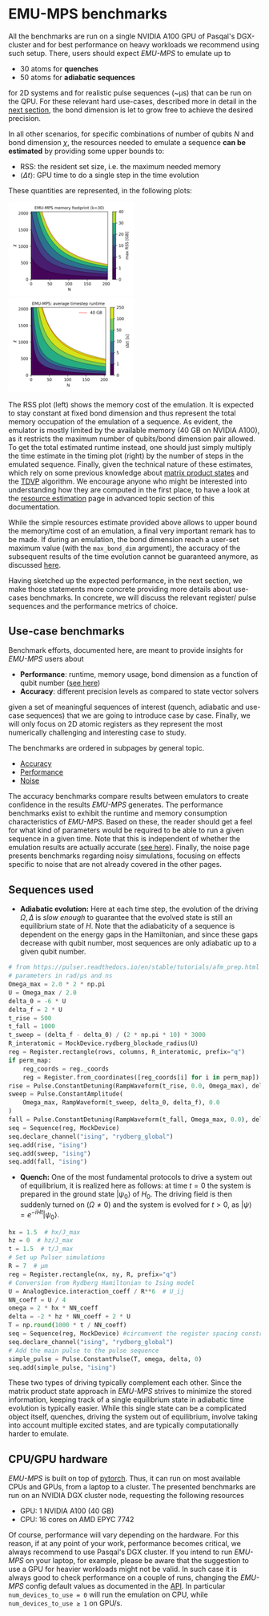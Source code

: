 # EMU-MPS benchmarks

All the benchmarks are run on a single NVIDIA A100 GPU of Pasqal's DGX-cluster and for best performance on heavy workloads we recommend using such setup.
There, users should expect _EMU-MPS_ to emulate up to

- 30 atoms for **quenches**
- 50 atoms for **adiabatic sequences**

for 2D systems and for realistic pulse sequences (~μs) that can be run on the QPU.
For these relevant hard use-cases, described more in detail in the [next section](#use-case-benchmarks), the bond dimension is let to grow free to achieve the desired precision.

In all other scenarios, for specific combinations of number of qubits $N$ and bond dimension $\chi$,
the resources needed to emulate a sequence **can be estimated** by providing some upper bounds to:

- RSS: the resident set size, i.e. the maximum needed memory
- $\langle\Delta t\rangle$: GPU time to do a single step in the time evolution

These quantities are represented, in the following plots:

<img src="../benchmarks/benchmark_plots/emumps_maxRSS_map.png"  width="49.7%">
<img src="../benchmarks/benchmark_plots/emumps_runtime_map.png"  width="49.7%">

The RSS plot (left) shows the memory cost of the emulation.
It is expected to stay constant at fixed bond dimension and thus represent the total memory occupation of the emulation of a sequence.
As evident, the emulator is mostly limited by the available memory (40 GB on NVIDIA A100), as it restricts the maximum number of qubits/bond dimension pair allowed.
To get the total estimated runtime instead, one should just simply multiply the time estimate in the timing plot (right) by the number of steps in the emulated sequence.
Finally, given the technical nature of these estimates, which rely on some previous knowledge about [matrix product states](/docs/advanced/mps/index.md) and the [TDVP](/docs/advanced/tdvp.md) algorithm. We encourage anyone who might be interested into understanding how they are computed in the first place, to have a look at the [resource estimation](/docs/advanced/resource_estimation.md) page in advanced topic section of this documentation.

While the simple resources estimate provided above allows to upper bound the memory/time cost of an emulation, a final very important remark has to be made. If during an emulation, the bond dimension reach a user-set maximum value (with the `max_bond_dim` argument), the accuracy of the subsequent results of the time evolution cannot be guaranteed anymore, as discussed [here](../advanced/convergence.md).

Having sketched up the expected performance, in the next section, we make those statements more concrete providing more details about use-cases benchmarks.
In concrete, we will discuss the relevant register/ pulse sequences and the performance metrics of choice.

## Use-case benchmarks

Benchmark efforts, documented here, are meant to provide insights for _EMU-MPS_ users about

- **Performance**: runtime, memory usage, bond dimension as a function of qubit number ([see here](../advanced/mps/index.md#bond-dimension))
- **Accuracy**: different precision levels as compared to state vector solvers

given a set of meaningful sequences of interest (quench, adiabatic and use-case sequences) that we are going to introduce case by case. Finally, we will only focus on 2D atomic registers as they represent the most numerically challenging and interesting case to study.

The benchmarks are ordered in subpages by general topic.

- [Accuracy](./accuracy.md)
- [Performance](./performance.md)
- [Noise](./noise.md)

The accuracy benchmarks compare results between emulators to create confidence in the results _EMU-MPS_ generates. The performance benchmarks exist to exhibit the runtime and memory consumption characteristics of _EMU-MPS_. Based on these, the reader should get a feel for what kind of parameters would be required to be able to run a given sequence in a given time. Note that this is independent of whether the emulation results are actually accurate ([see here](../advanced/convergence.md)). Finally, the noise page presents benchmarks regarding noisy simulations, focusing on effects specific to noise that are not already covered in the other pages.

## Sequences used

- __Adiabatic evolution:__ Here at each time step, the evolution of the driving $\Omega, \Delta$ is _slow enough_ to guarantee that the evolved state is still an equilibrium state of $H$. Note that the adiabaticity of a sequence is dependent on the energy gaps in the Hamiltonian, and since these gaps decrease with qubit number, most sequences are only adiabatic up to a given qubit number.

```python
# from https://pulser.readthedocs.io/en/stable/tutorials/afm_prep.html
# parameters in rad/µs and ns
Omega_max = 2.0 * 2 * np.pi
U = Omega_max / 2.0
delta_0 = -6 * U
delta_f = 2 * U
t_rise = 500
t_fall = 1000
t_sweep = (delta_f - delta_0) / (2 * np.pi * 10) * 3000
R_interatomic = MockDevice.rydberg_blockade_radius(U)
reg = Register.rectangle(rows, columns, R_interatomic, prefix="q")
if perm_map:
    reg_coords = reg._coords
    reg = Register.from_coordinates([reg_coords[i] for i in perm_map])
rise = Pulse.ConstantDetuning(RampWaveform(t_rise, 0.0, Omega_max), delta_0, 0.0)
sweep = Pulse.ConstantAmplitude(
    Omega_max, RampWaveform(t_sweep, delta_0, delta_f), 0.0
)
fall = Pulse.ConstantDetuning(RampWaveform(t_fall, Omega_max, 0.0), delta_f, 0.0)
seq = Sequence(reg, MockDevice)
seq.declare_channel("ising", "rydberg_global")
seq.add(rise, "ising")
seq.add(sweep, "ising")
seq.add(fall, "ising")
```

- __Quench:__ One of the most fundamental protocols to drive a system out of equilibrium, it is realized here as follows: at time $t=0$ the system is prepared in the ground state $|\psi_0\rangle$ of $H_0$. The driving field is then suddenly turned on ($\Omega\neq0$) and the system is evolved for $t > 0$, as $|\psi\rangle=e^{-iHt}|\psi_0\rangle$.

```python
hx = 1.5  # hx/J_max
hz = 0  # hz/J_max
t = 1.5  # t/J_max
# Set up Pulser simulations
R = 7  # μm
reg = Register.rectangle(nx, ny, R, prefix="q")
# Conversion from Rydberg Hamiltonian to Ising model
U = AnalogDevice.interaction_coeff / R**6  # U_ij
NN_coeff = U / 4
omega = 2 * hx * NN_coeff
delta = -2 * hz * NN_coeff + 2 * U
T = np.round(1000 * t / NN_coeff)
seq = Sequence(reg, MockDevice) #circumvent the register spacing constraints
seq.declare_channel("ising", "rydberg_global")
# Add the main pulse to the pulse sequence
simple_pulse = Pulse.ConstantPulse(T, omega, delta, 0)
seq.add(simple_pulse, "ising")
```

These two types of driving typically complement each other.
Since the matrix product state approach in _EMU-MPS_ strives to minimize the stored information, keeping track of a single equilibrium state in adiabatic time evolution is typically easier. While this single state can be a complicated object itself, quenches, driving the system out of equilibrium, involve taking into account multiple excited states, and are typically computationally harder to emulate.

## CPU/GPU hardware

_EMU-MPS_ is built on top of [pytorch](https://pytorch.org/). Thus, it can run on most available CPUs and GPUs, from a laptop to a cluster. The presented benchmarks are run on an NVIDIA DGX cluster node, requesting the following resources

- GPU: 1 NVIDIA A100 (40 GB)
- CPU: 16 cores on AMD EPYC 7742

Of course, performance will vary depending on the hardware.
For this reason, if at any point of your work, performance becomes critical, we always recommend to use Pasqal's DGX cluster.
If you intend to run _EMU-MPS_ on your laptop, for example, please be aware that the suggestion to use a GPU for heavier workloads might not be valid.
In such case it is always good to check performance on a couple of runs, changing the _EMU-MPS_ config default values as documented in the [API](../api.md#mpsconfig).
In particular `num_devices_to_use = 0` will run the emulation on CPU, while `num_devices_to_use ≥ 1` on GPU/s.
